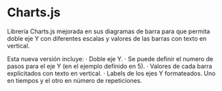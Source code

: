 # Charts.js
Librería Charts.js mejorada en sus diagramas de barra para que permita doble eje Y con diferentes escalas y valores de las barras con texto en vertical.

Esta nueva versión incluye:
· Doble eje Y.
· Se puede definir el numero de pasos para el eje Y (en el ejemplo definido en 5).
· Valores de cada barra explicitados con texto en vertical.
· Labels de los ejes Y formateados. Uno en tiempos y el otro en número de repeticiones.
